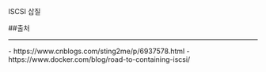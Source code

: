ISCSI 삽질

##출처
<hr/>
- https://www.cnblogs.com/sting2me/p/6937578.html
- https://www.docker.com/blog/road-to-containing-iscsi/